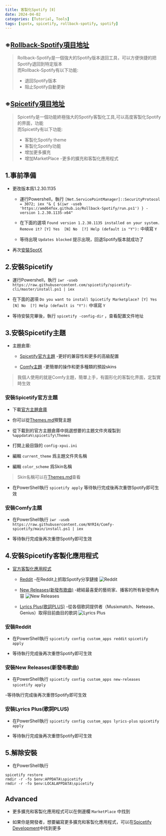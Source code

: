 ```yaml
---
title: 客製化Spotify [Ⅱ]
date: 2024-04-02
categories: [Tutorial, Tools]
tags: [spotx, spicetify, rollback-spotify, spotify]
---
```


## ※[Rollback-Spotify項目地址](https://github.com/amd64fox/Rollback-Spotify)

>Rollback-Spotify是一個強大的Spotify版本退回工具，可以方便快捷的把Spotify退回到特定版本  
>而Rollback-Spotify有以下功能:
>
>- 退回Spotify版本
>- 阻止Spotify自動更新

## ※[Spicetify項目地址](https://github.com/spicetify/spicetify-cli)

>Spicetify是一個功能終極強大的Spotify客製化工具,可以高度客製化Spotify的界面，功能  
>而Spicetify有以下功能:
>
>- 客製化Spotify theme
>- 客製化Spotify功能
>- 增加更多擴充
>- 增加MarketPlace -更多的擴充和客製化應用程式

## 1.事前準備

- 更改版本爲1.2.30.1135

  - 運行Powershell，執行 `[Net.ServicePointManager]::SecurityProtocol = 3072; iex "& { $(iwr -useb 'https://amd64fox.github.io/Rollback-Spotify/run.ps1') } -version 1.2.30.1135-x64"`

  - 在下面的選項 `Found version 1.2.30.1135 installed on your system. Remove it?
[Y] Yes  [N] No  [?] Help (default is "Y"):` 中填寫 `Y`

  - 等待出現 `Updates blocked` 提示出現，回退Spotify版本就成功了

- 再次[安裝SpotX](https://blog.gholts.top/posts/Customize-Spotify/)

## 2.安裝Spicetify

- 運行Powershell，執行 `iwr -useb https://raw.githubusercontent.com/spicetify/spicetify-cli/master/install.ps1 | iex`

- 在下面的選項 `Do you want to install Spicetify Marketplace?
[Y] Yes  [N] No  [?] Help (default is "Y"):` 中填寫 `Y`

- 等待安裝完畢後，執行 `spicetify -config-dir` ，查看配置文件地址

## 3.安裝Spicetify主題

- 主題倉庫:

  - [Spicetify官方主題](https://github.com/spicetify/spicetify-themes) -更好的兼容性和更多的高級配置

  - [Comfy主題](https://github.com/Comfy-Themes/Spicetify) -更簡單的操作和更多種類的預設skins

>我個人使用的就是Comfy主題，簡單上手，有圖形化的客製化界面，定製實時生效

### 安裝Spicetify官方主題

- 下載[官方主題倉庫](https://github.com/spicetify/spicetify-themes/archive/refs/heads/master.zip)

- 你可以從[Themes.md](https://github.com/spicetify/spicetify-themes/blob/master/THEMES.md)預覽主題

- 從下載到的官方主題倉庫中挑選想要的主題文件夾複製到 `%appdata%\spicetify\Themes`

- 打開上級目錄的 `config-xpui.ini`

- 編輯 `current_theme` 爲主題文件夾名稱

- 編輯 `color_scheme` 爲Skin名稱

>Skin名稱可以在[Themes.md](https://github.com/spicetify/spicetify-themes/blob/master/THEMES.md)查看

- 在PowerShell執行 `spicetify apply` 等待執行完成後再次重啓Spotify即可生效

### 安裝Comfy主題

- 在PowerShell執行 `iwr -useb https://raw.githubusercontent.com/NYRI4/Comfy-spicetify/main/install.ps1 | iex`

- 等待執行完成後再次重啓Spotify即可生效

## 4.安裝Spicetify客製化應用程式

- [官方客製化應用程式](https://spicetify.app/docs/advanced-usage/custom-apps)

  - [Reddit](https://spicetify.app/docs/advanced-usage/custom-apps#reddit) -在Reddit上抓取Spotify分享鏈接
  ![Reddit](https://i.imgur.com/MC3tpNZ.png)

  - [New Releases(新發布歌曲)](https://spicetify.app/docs/advanced-usage/custom-apps#new-releases) -總結最喜愛的藝術家、播客的所有新發佈內容
  ![New Releases](https://i.imgur.com/MP9dTjt.png)

  - [Lyrics Plus(歌詞PLUS)](https://spicetify.app/docs/advanced-usage/custom-apps#lyrics-plus) -從各個歌詞提供者（Musixmatch、Netease、Genius）取得目前曲目的歌詞
  ![Lyrics Plus](https://i.imgur.com/WtD080A.png)

### 安裝Reddit

- 在PowerShell執行 `spicetify config custom_apps reddit` `spicetify apply`

- 等待執行完成後再次重啓Spotify即可生效

### 安裝New Releases(新發布歌曲)

- 在PowerShell執行 `spicetify config custom_apps new-releases` `spicetify apply`

-等待執行完成後再次重啓Spotify即可生效

### 安裝Lyrics Plus(歌詞PLUS)

- 在PowerShell執行 `spicetify config custom_apps lyrics-plus` `spicetify apply`

- 等待執行完成後再次重啓Spotify即可生效

## 5.解除安裝

- 在PowerShell執行

```
spicetify restore
rmdir -r -fo $env:APPDATA\spicetify
rmdir -r -fo $env:LOCALAPPDATA\spicetify
```

## Advanced

- 更多擴充和客製化應用程式可以在側邊欄 `MarketPlace` 中找到

- 如果你是開發者，想要編寫更多擴充和客製化應用程式，可以在[Spicetify Development](https://spicetify.app/docs/development)中找到更多

